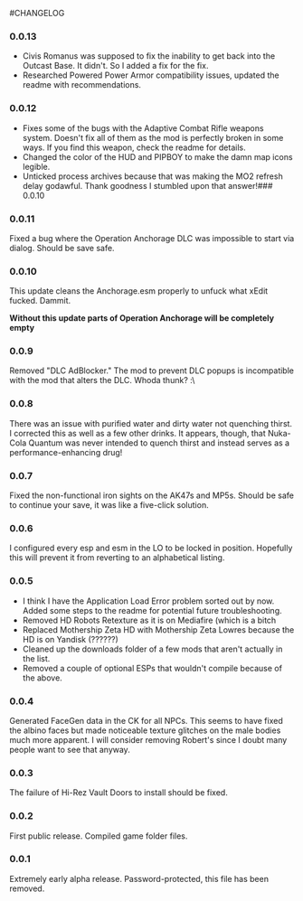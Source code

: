 #CHANGELOG

### 0.0.13

- Civis Romanus was supposed to fix the inability to get back into the Outcast Base. It didn't. So I added a fix for the fix.
- Researched Powered Power Armor compatibility issues, updated the readme with recommendations.

### 0.0.12

- Fixes some of the bugs with the Adaptive Combat Rifle weapons system. Doesn't fix all of them as the mod is perfectly broken in some ways. If you find this weapon, check the readme for details.
- Changed the color of the HUD and PIPBOY to make the damn map icons legible.
- Unticked process archives because that was making the MO2 refresh delay godawful. Thank goodness I stumbled upon that answer!### 0.0.10

### 0.0.11

Fixed a bug where the Operation Anchorage DLC was impossible to start via dialog. Should be save safe.

### 0.0.10 

This update cleans the Anchorage.esm properly to unfuck what xEdit fucked. Dammit.

**Without this update parts of Operation Anchorage will be completely empty**

### 0.0.9

Removed "DLC AdBlocker." The mod to prevent DLC popups is incompatible with the mod that alters the DLC. Whoda thunk? :\

### 0.0.8

There was an issue with purified water and dirty water not quenching thirst. I corrected this as well as a few other drinks. It appears, though, that Nuka-Cola Quantum was never intended to quench thirst and instead serves as a performance-enhancing drug!

### 0.0.7

Fixed the non-functional iron sights on the AK47s and MP5s. Should be safe to continue your save, it was like a five-click solution.

### 0.0.6

I configured every esp and esm in the LO to be locked in position. Hopefully this will prevent it from reverting to an alphabetical listing.

### 0.0.5

- I think I have the Application Load Error problem sorted out by now. Added some steps to the readme for potential future troubleshooting.
- Removed HD Robots Retexture as it is on Mediafire (which is a bitch
- Replaced Mothership Zeta HD with Mothership Zeta Lowres because the HD is on Yandisk (??????)
- Cleaned up the downloads folder of a few mods that aren't actually in the list.
- Removed a couple of optional ESPs that wouldn't compile because of the above.

### 0.0.4

Generated FaceGen data in the CK for all NPCs. This seems to have fixed the albino faces but made noticeable texture glitches on the male bodies much more apparent. I will consider removing Robert's since I doubt many people want to see that anyway.

### 0.0.3

The failure of Hi-Rez Vault Doors to install should be fixed.

### 0.0.2

First public release. Compiled game folder files.

### 0.0.1

Extremely early alpha release. Password-protected, this file has been removed.